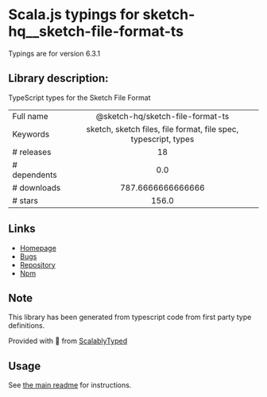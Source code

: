 
# Scala.js typings for sketch-hq__sketch-file-format-ts

Typings are for version 6.3.1

## Library description:
TypeScript types for the Sketch File Format

|                    |                 |
| ------------------ | :-------------: |
| Full name          | @sketch-hq/sketch-file-format-ts |
| Keywords           | sketch, sketch files, file format, file spec, typescript, types |
| # releases         | 18 |
| # dependents       | 0.0 |
| # downloads        | 787.6666666666666 |
| # stars            | 156.0 |

## Links
- [Homepage](https://github.com/sketch-hq/sketch-document#readme)
- [Bugs](https://github.com/sketch-hq/sketch-document/issues)
- [Repository](https://github.com/sketch-hq/sketch-document)
- [Npm](https://www.npmjs.com/package/%40sketch-hq%2Fsketch-file-format-ts)
    


## Note
This library has been generated from typescript code from first party type definitions.

Provided with :purple_heart: from [ScalablyTyped](https://github.com/oyvindberg/ScalablyTyped)

## Usage
See [the main readme](../../readme.md) for instructions.


